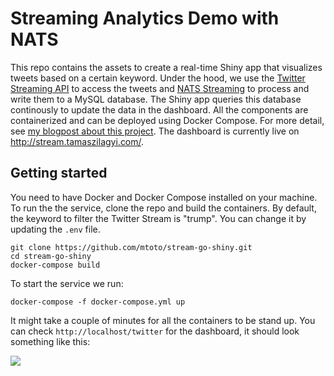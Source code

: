 # Streaming Analytics Demo with NATS

This repo contains the assets to create a real-time Shiny app that visualizes tweets based on a certain keyword. Under the hood, we use 
the [Twitter Streaming API](https://developer.twitter.com/en/docs/tutorials/consuming-streaming-data.html) to access the tweets and [NATS Streaming](https://github.com/nats-io/go-nats-streaming) to process and write them to a MySQL database. The Shiny app queries this database continously to update the data in the dashboard. All the components are containerized and can be deployed using Docker Compose. For more detail, see [my blogpost about this project](http://tamaszilagyi.com/blog/lightweight-streaming-analytics-with-nats/). The dashboard is currently live on http://stream.tamaszilagyi.com/.

## Getting started

You need to have Docker and Docker Compose installed on your machine. To run the the service, clone the repo and build the containers. By default, the keyword to filter the Twitter Stream is "trump". You can change it by updating the `.env` file. 

```
git clone https://github.com/mtoto/stream-go-shiny.git
cd stream-go-shiny
docker-compose build
```

To start the service we run:

```
docker-compose -f docker-compose.yml up
```

It might take a couple of minutes for all the containers to be stand up. You can check `http://localhost/twitter` for the dashboard, it should look something like this:

![](https://media.giphy.com/media/7ELgP0jqdokVZXEpAf/giphy.gif)

